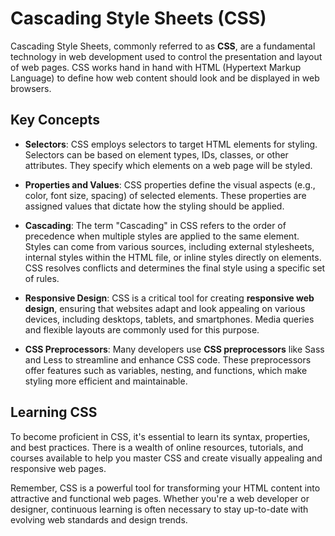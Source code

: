 # Cascading Style Sheets (CSS)

Cascading Style Sheets, commonly referred to as **CSS**, are a fundamental technology in web development used to control the presentation and layout of web pages. CSS works hand in hand with HTML (Hypertext Markup Language) to define how web content should look and be displayed in web browsers.

## Key Concepts

- **Selectors**: CSS employs selectors to target HTML elements for styling. Selectors can be based on element types, IDs, classes, or other attributes. They specify which elements on a web page will be styled.

- **Properties and Values**: CSS properties define the visual aspects (e.g., color, font size, spacing) of selected elements. These properties are assigned values that dictate how the styling should be applied.

- **Cascading**: The term "Cascading" in CSS refers to the order of precedence when multiple styles are applied to the same element. Styles can come from various sources, including external stylesheets, internal styles within the HTML file, or inline styles directly on elements. CSS resolves conflicts and determines the final style using a specific set of rules.

- **Responsive Design**: CSS is a critical tool for creating **responsive web design**, ensuring that websites adapt and look appealing on various devices, including desktops, tablets, and smartphones. Media queries and flexible layouts are commonly used for this purpose.

- **CSS Preprocessors**: Many developers use **CSS preprocessors** like Sass and Less to streamline and enhance CSS code. These preprocessors offer features such as variables, nesting, and functions, which make styling more efficient and maintainable.

## Learning CSS

To become proficient in CSS, it's essential to learn its syntax, properties, and best practices. There is a wealth of online resources, tutorials, and courses available to help you master CSS and create visually appealing and responsive web pages.

Remember, CSS is a powerful tool for transforming your HTML content into attractive and functional web pages. Whether you're a web developer or designer, continuous learning is often necessary to stay up-to-date with evolving web standards and design trends.